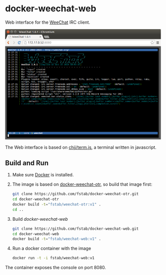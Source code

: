 docker-weechat-web
==================

Web interface for the [WeeChat](https://weechat.org) IRC client.

![WeeChat Web interface](screenshot.png?raw=true "WeeChat Web interface")

The Web interface is based on [chjj/term.js](https://github.com/chjj/term.js), a terminal written in javascript.

Build and Run
-------------

1. Make sure [Docker](https://www.docker.com) is installed.

2. The image is based on [docker-weechat-otr](https://github.com/fstab/docker-weechat-otr), so build that image first:

   ```bash
   git clone https://github.com/fstab/docker-weechat-otr.git
   cd docker-weechat-otr
   docker build -t="fstab/weechat-otr:v1" .
   cd ..
   ```

3. Build _docker-weechat-web_

   ```bash
   git clone https://github.com/fstab/docker-weechat-web.git
   cd docker-weechat-web
   docker build -t="fstab/weechat-web:v1" .
   ```

4. Run a docker container with the image

   ```bash
   docker run -t -i fstab/weechat-web:v1
   ```

The container exposes the console on port 8080.
